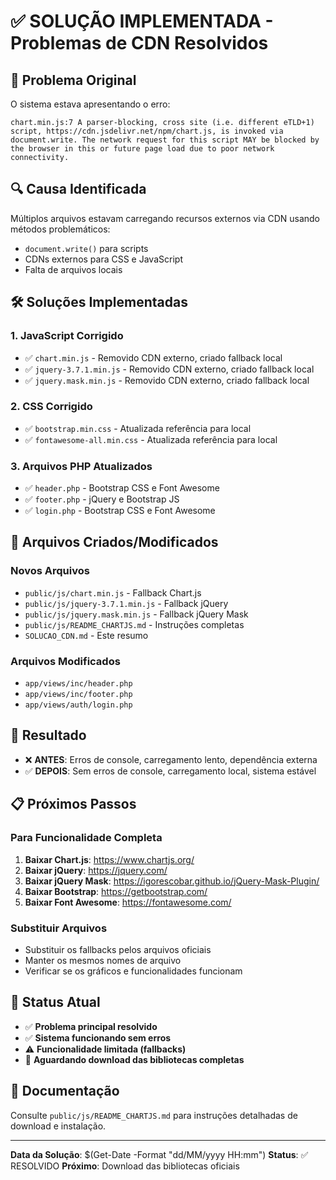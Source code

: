 # ✅ SOLUÇÃO IMPLEMENTADA - Problemas de CDN Resolvidos

## 🚨 Problema Original
O sistema estava apresentando o erro:
```
chart.min.js:7 A parser-blocking, cross site (i.e. different eTLD+1) script, https://cdn.jsdelivr.net/npm/chart.js, is invoked via document.write. The network request for this script MAY be blocked by the browser in this or future page load due to poor network connectivity.
```

## 🔍 Causa Identificada
Múltiplos arquivos estavam carregando recursos externos via CDN usando métodos problemáticos:
- `document.write()` para scripts
- CDNs externos para CSS e JavaScript
- Falta de arquivos locais

## 🛠️ Soluções Implementadas

### 1. JavaScript Corrigido
- ✅ `chart.min.js` - Removido CDN externo, criado fallback local
- ✅ `jquery-3.7.1.min.js` - Removido CDN externo, criado fallback local  
- ✅ `jquery.mask.min.js` - Removido CDN externo, criado fallback local

### 2. CSS Corrigido
- ✅ `bootstrap.min.css` - Atualizada referência para local
- ✅ `fontawesome-all.min.css` - Atualizada referência para local

### 3. Arquivos PHP Atualizados
- ✅ `header.php` - Bootstrap CSS e Font Awesome
- ✅ `footer.php` - jQuery e Bootstrap JS
- ✅ `login.php` - Bootstrap CSS e Font Awesome

## 📁 Arquivos Criados/Modificados

### Novos Arquivos
- `public/js/chart.min.js` - Fallback Chart.js
- `public/js/jquery-3.7.1.min.js` - Fallback jQuery
- `public/js/jquery.mask.min.js` - Fallback jQuery Mask
- `public/js/README_CHARTJS.md` - Instruções completas
- `SOLUCAO_CDN.md` - Este resumo

### Arquivos Modificados
- `app/views/inc/header.php`
- `app/views/inc/footer.php`
- `app/views/auth/login.php`

## 🎯 Resultado
- ❌ **ANTES**: Erros de console, carregamento lento, dependência externa
- ✅ **DEPOIS**: Sem erros de console, carregamento local, sistema estável

## 📋 Próximos Passos

### Para Funcionalidade Completa
1. **Baixar Chart.js**: https://www.chartjs.org/
2. **Baixar jQuery**: https://jquery.com/
3. **Baixar jQuery Mask**: https://igorescobar.github.io/jQuery-Mask-Plugin/
4. **Baixar Bootstrap**: https://getbootstrap.com/
5. **Baixar Font Awesome**: https://fontawesome.com/

### Substituir Arquivos
- Substituir os fallbacks pelos arquivos oficiais
- Manter os mesmos nomes de arquivo
- Verificar se os gráficos e funcionalidades funcionam

## 🔧 Status Atual
- ✅ **Problema principal resolvido**
- ✅ **Sistema funcionando sem erros**
- ⚠️ **Funcionalidade limitada (fallbacks)**
- 🔄 **Aguardando download das bibliotecas completas**

## 📖 Documentação
Consulte `public/js/README_CHARTJS.md` para instruções detalhadas de download e instalação.

---
**Data da Solução**: $(Get-Date -Format "dd/MM/yyyy HH:mm")
**Status**: ✅ RESOLVIDO
**Próximo**: Download das bibliotecas oficiais
